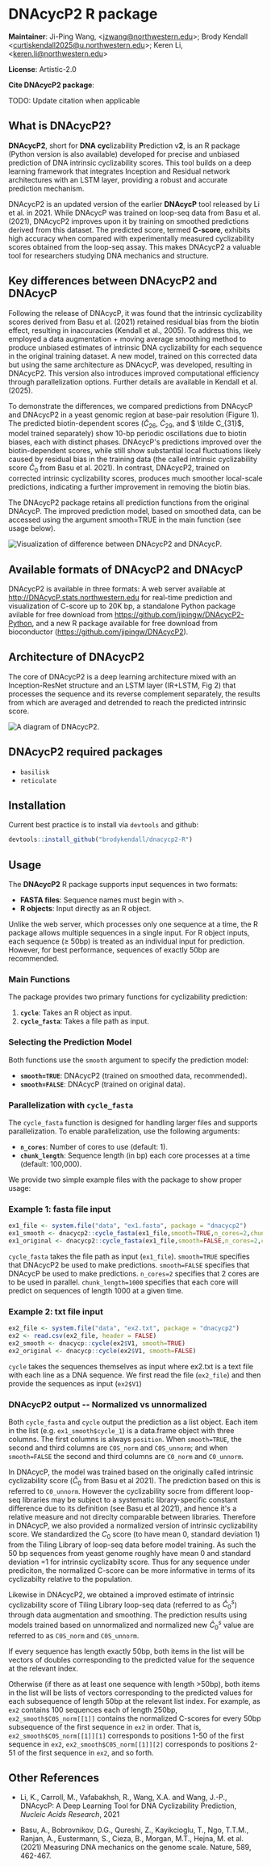 DNAcycP2 R package 
================

**Maintainer**: Ji-Ping Wang, \<<jzwang@northwestern.edu>\>; Brody Kendall \<<curtiskendall2025@u.northwestern.edu>\>; Keren Li, \<<keren.li@northwestern.edu>\>

**License**: Artistic-2.0

**Cite DNAcycP2 package**:

TODO: Update citation when applicable


## What is DNAcycP2?

**DNAcycP2**, short for **DNA** **cyc**lizability **P**rediction v**2**, is an R package (Python version is also available) developed for precise and unbiased prediction of DNA intrinsic cyclizability scores. This tool builds on a deep learning framework that integrates Inception and Residual network architectures with an LSTM layer, providing a robust and accurate prediction mechanism.

DNAcycP2 is an updated version of the earlier **DNAcycP** tool released by Li et al. in 2021. While DNAcycP was trained on loop-seq data from Basu et al. (2021), DNAcycP2 improves upon it by training on smoothed predictions derived from this dataset. The predicted score, termed **C-score**, exhibits high accuracy when compared with experimentally measured cyclizability scores obtained from the loop-seq assay. This makes DNAcycP2 a valuable tool for researchers studying DNA mechanics and structure.


## Key differences between DNAcycP2 and DNAcycP

Following the release of DNAcycP, it was found that the intrinsic cyclizability scores derived from Basu et al. (2021) retained residual bias from the biotin effect, resulting in inaccuracies (Kendall et al., 2005). To address this, we employed a data augmentation + moving average smoothing method to produce unbiased estimates of intrinsic DNA cyclizability for each sequence in the original training dataset. A new model, trained on this corrected data but using the same architecture as DNAcycP, was developed, resulting in DNAcycP2. This version also introduces improved computational efficiency through parallelization options. Further details are available in Kendall et al. (2025).

To demonstrate the differences, we compared predictions from DNAcycP and DNAcycP2 in a yeast genomic region at base-pair resolution (Figure 1). The predicted biotin-dependent scores ($\tilde C_{26}$, $\tilde C_{29}$, and $ \tilde C_{31}$, model trained separately) show 10-bp periodic oscillations due to biotin biases, each with distinct phases. DNAcycP's predictions improved over the biotin-dependent scores, while still show substantial
local fluctuations likely caused by residual bias in the training data (the called intrinsic cyclizability score $\hat C_0$ from Basu et al. 2021). In contrast, DNAcycP2, trained on corrected intrinsic cyclizability scores, produces much smoother local-scale predictions, indicating a further improvement in removing the biotin bias.

The DNAcycP2 package retains all prediction functions from the original DNAcycP. The improved prediction model, based on smoothed data, can be accessed using the argument smooth=TRUE in the main function (see usage below).


![Visualization of difference between DNAcycP2 and DNAcycP.](./figures/Figure7.png)

## Available formats of DNAcycP2 and DNAcycP

DNAcycP2 is available in three formats: A web server available at http://DNAcycP.stats.northwestern.edu for real-time prediction and visualization of C-score up to 20K bp, a standalone Python package avilable for free download from https://github.com/jipingw/DNAcycP2-Python, and a new R package available for free download from bioconductor (https://github.com/jipingw/DNAcycP2).



## Architecture of DNAcycP2

The core of DNAcycP2 is a deep learning architecture mixed with an Inception-ResNet structure and an LSTM layer (IR+LSTM, Fig 2) that processes the sequence and its reverse complement separately, the results from which are averaged and detrended to reach the predicted intrinsic score. 


![A diagram of DNAcycP2.](./figures/Figure1.png)

## DNAcycP2 required packages

* `basilisk`
* `reticulate`

## Installation

Current best practice is to install via `devtools` and github:

```r
devtools::install_github("brodykendall/dnacycp2-R")
```


## Usage


The **DNAcycP2** R package supports input sequences in two formats:

- **FASTA files**: Sequence names must begin with `>`.
- **R objects**: Input directly as an R object.

Unlike the web server, which processes only one sequence at a time, the R package allows multiple sequences in a single input. For R object inputs, each sequence (≥ 50bp) is treated as an individual input for prediction. However, for best performance, sequences of exactly 50bp are recommended.

### Main Functions

The package provides two primary functions for cyclizability prediction:

1. **`cycle`**: Takes an R object as input.
2. **`cycle_fasta`**: Takes a file path as input.

### Selecting the Prediction Model

Both functions use the `smooth` argument to specify the prediction model:

- **`smooth=TRUE`**: DNAcycP2 (trained on smoothed data, recommended).
- **`smooth=FALSE`**: DNAcycP (trained on original data).

### Parallelization with `cycle_fasta`

The `cycle_fasta` function is designed for handling larger files and supports parallelization. To enable parallelization, use the following arguments:

- **`n_cores`**: Number of cores to use (default: 1).
- **`chunk_length`**: Sequence length (in bp) each core processes at a time (default: 100,000).

We provide two simple example files with the package to show proper usage:

### Example 1: fasta file input

```r
ex1_file <- system.file("data", "ex1.fasta", package = "dnacycp2")
ex1_smooth <- dnacycp2::cycle_fasta(ex1_file,smooth=TRUE,n_cores=2,chunk_length=1000)
ex1_original <- dnacycp2::cycle_fasta(ex1_file,smooth=FALSE,n_cores=2,chunk_length=1000)
```

`cycle_fasta` takes the file path as input (`ex1_file`). `smooth=TRUE` specifies that DNAcycP2 be used to make predictions. `smooth=FALSE` specifies that DNAcycP be used to make predictions. `n_cores=2` specifies that 2 cores are to be used in parallel. `chunk_length=1000` specifies that each core will predict on sequences of length 1000 at a given time.

### Example 2: txt file input

```r
ex2_file <- system.file("data", "ex2.txt", package = "dnacycp2")
ex2 <- read.csv(ex2_file, header = FALSE)
ex2_smooth <- dnacycp::cycle(ex2$V1, smooth=TRUE)
ex2_original <- dnacycp::cycle(ex2$V1, smooth=FALSE)
```

`cycle` takes the sequences themselves as input where ex2.txt is a text file with each line as a DNA sequence. We first read the file (`ex2_file`) and then provide the sequences as input (`ex2$V1`)

### DNAcycP2 output -- Normalized vs unnormalized

Both `cycle_fasta` and `cycle` output the prediction as a list object. 
Each item in the list (e.g. `ex1_smooth$cycle_1`) is a data.frame object with three columns. The first columns is always `position`. When `smooth=TRUE`, the second and third columns are `C0S_norm` and `C0S_unnorm`; and when `smooth=FALSE` the second and third columns are `C0_norm` and `C0_unnorm`.

In DNAcycP, the model was trained based on the originally called intrinsic cyclizability score ($\hat C_0$ from Basu et al 2021). The prediction based on this is referred to `C0_unnorm`. However the cyclizability socre from different loop-seq libraries may be subject to a systematic library-specific constant difference due to its definition (see  Basu et al 2021), and hence it's a relative measure and not direclty comparable between libraries. Therefore in DNAcycP, we also provided a normalized version of intrinsic cyclizability score. We standardized the $C_0$ score  (to have mean 0, standard deviation 1) from the Tiling Library of loop-seq data before model training. As such the 50 bp sequences from yeast genome roughly have mean 0 and standard deviation =1 for intrinsic cyclizabilty score. Thus for any sequence under prediciton, the normalized C-score can be more informative in terms of its cyclizabilty relative to the population.

Likewise in DNAcycP2, we obtained a improved estimate of intrinsic cyclizability score  of Tiling Library loop-seq data (referred to as $\hat C_0^s$) through data augmentation and smoothing. The prediction results using models trained based on unnormalized and normalized new $\hat C_0^s$ value are referred to as `C0S_norm` and `C0S_unnorm`.


If every sequence has length exactly 50bp, both items in the list will be vectors of doubles corresponding to the predicted value for the sequence at the relevant index.

Otherwise (if there as at least one sequence with length >50bp), both items in the list will be lists of vectors corresponding to the predicted values for each subsequence of length 50bp at the relevant list index. For example, as `ex2` contains 100 sequences each of length 250bp, `ex2_smooth$C0S_norm[[1]]` contains the normalized C-scores for every 50bp subsequence of the first sequence in `ex2` in order. That is, `ex2_smooth$C0S_norm[[1]][1]` corresponds to positions 1-50 of the first sequence in `ex2`, `ex2_smooth$C0S_norm[[1]][2]` corresponds to positions 2-51 of the first sequence in `ex2`, and so forth.

## Other References

* Li, K., Carroll, M., Vafabakhsh, R., Wang, X.A. and Wang, J.-P., DNAcycP: A Deep Learning Tool for DNA Cyclizability Prediction, *Nucleic Acids Research*, 2021

* Basu, A., Bobrovnikov, D.G., Qureshi, Z., Kayikcioglu, T., Ngo, T.T.M., Ranjan, A., Eustermann, S., Cieza, B., Morgan, M.T., Hejna, M. et al. (2021) Measuring DNA mechanics on the genome scale. Nature, 589, 462-467.